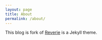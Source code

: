 ```yaml
---
layout: page
title: About
permalink: /about/
---
```


This blog is fork of [Reverie](https://github.com/amitmerchant1990/reverie) is a Jekyll theme.
